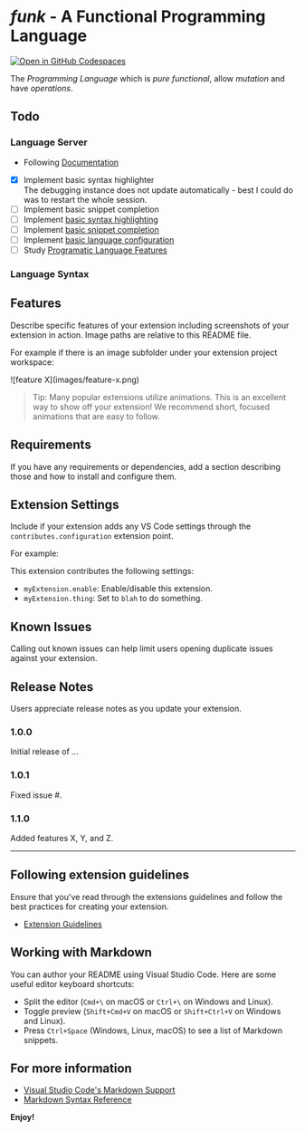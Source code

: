 # *funk* - A Functional Programming Language

[![Open in GitHub Codespaces](https://github.com/codespaces/badge.svg)](https://codespaces.new/ddlindeque/funk?quickstart=1)

The *Programming Language* which is *pure functional*, allow *mutation* and have *operations*.

## Todo

### Language Server

* Following [Documentation](https://code.visualstudio.com/api/language-extensions/overview)  
* [x] Implement basic syntax highlighter  
  The debugging instance does not update automatically - best I could do was to restart the whole session.
* [ ] Implement basic snippet completion
* [ ] Implement [basic syntax highlighting](https://code.visualstudio.com/api/language-extensions/syntax-highlight-guide)
* [ ] Implement [basic snippet completion](https://code.visualstudio.com/api/language-extensions/snippet-guide)
* [ ] Implement [basic language configuration](https://code.visualstudio.com/api/language-extensions/language-configuration-guide)
* [ ] Study [Programatic Language Features](https://code.visualstudio.com/api/language-extensions/overview#programmatic-language-features)

### Language Syntax

## Features

Describe specific features of your extension including screenshots of your extension in action. Image paths are relative to this README file.

For example if there is an image subfolder under your extension project workspace:

\!\[feature X\]\(images/feature-x.png\)

> Tip: Many popular extensions utilize animations. This is an excellent way to show off your extension! We recommend short, focused animations that are easy to follow.

## Requirements

If you have any requirements or dependencies, add a section describing those and how to install and configure them.

## Extension Settings

Include if your extension adds any VS Code settings through the `contributes.configuration` extension point.

For example:

This extension contributes the following settings:

* `myExtension.enable`: Enable/disable this extension.
* `myExtension.thing`: Set to `blah` to do something.

## Known Issues

Calling out known issues can help limit users opening duplicate issues against your extension.

## Release Notes

Users appreciate release notes as you update your extension.

### 1.0.0

Initial release of ...

### 1.0.1

Fixed issue #.

### 1.1.0

Added features X, Y, and Z.

---

## Following extension guidelines

Ensure that you've read through the extensions guidelines and follow the best practices for creating your extension.

* [Extension Guidelines](https://code.visualstudio.com/api/references/extension-guidelines)

## Working with Markdown

You can author your README using Visual Studio Code. Here are some useful editor keyboard shortcuts:

* Split the editor (`Cmd+\` on macOS or `Ctrl+\` on Windows and Linux).
* Toggle preview (`Shift+Cmd+V` on macOS or `Shift+Ctrl+V` on Windows and Linux).
* Press `Ctrl+Space` (Windows, Linux, macOS) to see a list of Markdown snippets.

## For more information

* [Visual Studio Code's Markdown Support](http://code.visualstudio.com/docs/languages/markdown)
* [Markdown Syntax Reference](https://help.github.com/articles/markdown-basics/)

**Enjoy!**
